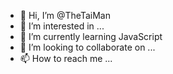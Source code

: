 - 👋 Hi, I’m @TheTaiMan
- 👀 I’m interested in ...
- 🌱 I’m currently learning JavaScript
- 💞️ I’m looking to collaborate on ...
- 📫 How to reach me ...

<!---
TheTaiMan/TheTaiMan is a ✨ special ✨ repository because its `README.md` (this file) appears on your GitHub profile.
You can click the Preview link to take a look at your changes.
--->
